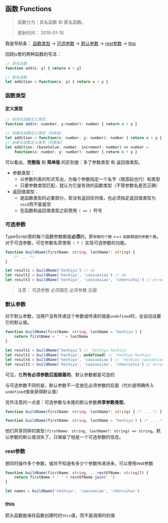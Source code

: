 ## 函数 Functions
> 函数分为：具名函数 和 匿名函数。
> 
> 更新时间： 2019-01-10

我是导航条：
[函数类型](#函数类型) -> [可选参数](#可选参数) -> [默认参数](#默认参数) -> [rest参数](#rest参数) -> [this](#this)

回顾js里的两种函数的写法：
```js
// 具名函数
function add(x, y) { return x + y}

// 匿名函数
let addition = function(x, y) { return x + y }
```
### 函数类型
#### 定义类型
```js
// 给具名函数定义类型
function add(x: numnber, y:number): number { return x + y }

// 给匿名函数定义类型（简单版）
let addition = function(x: number, y: number): number { return x + y }
// 给匿名函数定义类型（完整版）
let addition: (baseValue: number, increment: number) => number =
    function(x: number, y: number): number { return x + y }
```
可以看出，**完整版** 和 **简单版** 的区别是：多了参数类型 和 返回值类型。
 - 参数类型：
    - 以参数列表的形式写出，为每个参数指定一个名字（随意起也行）和类型
    - 只要参数类型匹配，就认为它是有效的函数类型（不管参数名是否正确）
 - 返回值类型：
    - 是函数类型的必要部分，若没有返回任何值，也必须指定返回值类型为`void`而不能留空
    - 在函数和返回值类型之前使用`（ => ）`符号

### 可选参数
TypeScript里的每个函数参数都是**必须**的，即`参数的个数` === `函数期望的参数个数`。
对于可选参数，可在参数名旁使用`（ ? ）`实现可选参数的功能。
```ts
function buildName(firstName: string, lastName?: string) {
    /* ... */
}

let result1 = buildName('heshiyu') // ok
let result2 = buildName('heshiyu', 'caozuoxiao') // ok
let result3 = buildName('heshiyu', 'caozuoxiao', 'chenruihui') // error
```
 > 注意： 可选参数 必须跟在 必须参数 后面

### 默认参数
对于默认参数，当用户没有传递这个参数或传递的值是`undefined`时，会自动设置它的默认值。
```ts
function buildName(firstName: string, lastName = 'heshiyu') {
    return firstName + ' ' + lastName
}

let result1 = buildName('heshiyu') // 'heshiyu heshiyu'
let result2 = buildName('heshiyu', undefined) // 'heshiyu heshiyu'
let result4 = buildName('heshiyu', 'caozuoxiao') // 'heshiyu caozuoxiao'
let result3 = buildName('heshiyu', 'caozuoxiao', 'chenruihui') // error
```
可见，在**所有必须参数后面跟着的**、默认参数都是可选的

与可选参数不同的是，默认参数不一定放在必须参数的后面（代价是明确传入`undefined`值来获得默认值）

另外注意的一点是：可选参数与末尾的默认参数**共享参数类型**。
```ts
function buildName(firstName: string, lastName?: string) { /* ... */ }

function buildName(firstName: string, lastName = 'heshiyu') { /* ... */}
```
他们共享同样的类型`(firstName: string, lastName?: string) => string`。默认参数的默认值消失了，只保留了他是一个可选参数的信息。

### rest参数
想同时操作多个参数，或并不知道有多少个参数传递进来，可以使用rest参数
```ts
function buildName(fisrtName: string, ...restOfName: string[]) {
    return firstName + ' ' + restOfName.join(' ')
}

let names = buildName('heshiyu', 'caozuoxiao', 'chenruihui')
```

### this
箭头函数能保存函数创建时的`this`值，而不是调用时的值